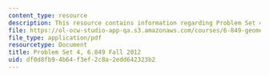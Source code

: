 ```yaml
---
content_type: resource
description: This resource contains information regarding Problem Set 4.
file: https://ol-ocw-studio-app-qa.s3.amazonaws.com/courses/6-849-geometric-folding-algorithms-linkages-origami-polyhedra-fall-2012/df0d8fb94b64f3ef2c8a2edd642323b2_MIT6_849F12_ps4.pdf
file_type: application/pdf
resourcetype: Document
title: Problem Set 4, 6.849 Fall 2012
uid: df0d8fb9-4b64-f3ef-2c8a-2edd642323b2
---
```

